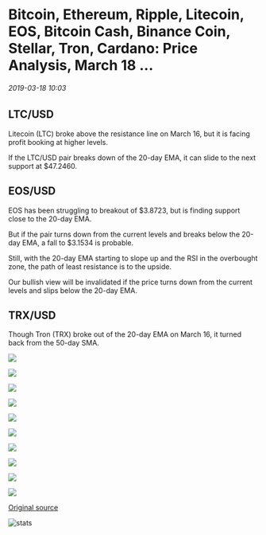 # Bitcoin, Ethereum, Ripple, Litecoin, EOS, Bitcoin Cash, Binance Coin, Stellar, Tron, Cardano: Price Analysis, March 18 ...

###### 2019-03-18 10:03

## LTC/USD

Litecoin (LTC) broke above the resistance line on March 16, but it is facing profit booking at higher levels.

If the LTC/USD pair breaks down of the 20-day EMA, it can slide to the next support at $47.2460.

## EOS/USD

EOS has been struggling to breakout of $3.8723, but is finding support close to the 20-day EMA.

But if the pair turns down from the current levels and breaks below the 20-day EMA, a fall to $3.1534 is probable.

Still, with the 20-day EMA starting to slope up and the RSI in the overbought zone, the path of least resistance is to the upside.

Our bullish view will be invalidated if the price turns down from the current levels and slips below the 20-day EMA.

## TRX/USD

Though Tron (TRX) broke out of the 20-day EMA on March 16, it turned back from the 50-day SMA.

![](https://s3.cointelegraph.com/storage/uploads/view/cdd2803c5195bc44189680f02d47ab0c.png)

![](https://s3.cointelegraph.com/storage/uploads/view/d392c0e7318dd8eca207b6d9c2482106.png)

![](https://s3.cointelegraph.com/storage/uploads/view/87c8e036bd94fabd562b00d6bc6b5c9e.png)

![](https://s3.cointelegraph.com/storage/uploads/view/68931465d636412c53b632dd69ab0127.png)

![](https://s3.cointelegraph.com/storage/uploads/view/3a0a208401fc74fa387be7d084724150.png)

![](https://s3.cointelegraph.com/storage/uploads/view/89643e795a5c9726e8af0e575c7da02e.png)

![](https://s3.cointelegraph.com/storage/uploads/view/b877e388db37dd2235dc4cd59a65bbe6.png)

![](https://s3.cointelegraph.com/storage/uploads/view/7468baafe26e1f3cf0f4931b96289cb2.png)

![](https://s3.cointelegraph.com/storage/uploads/view/e99ef14be521c53d1cd9e289b404d568.png)

![](https://s3.cointelegraph.com/storage/uploads/view/f320f4af787b8aac9d0f4431dec176ae.png)

[Original source](https://cointelegraph.com/news/bitcoin-ethereum-ripple-litecoin-eos-bitcoin-cash-binance-coin-stellar-tron-cardano-price-analysis-march-18)

![stats](https://c.statcounter.com/11760860/0/a89fa40b/1/ "stats")